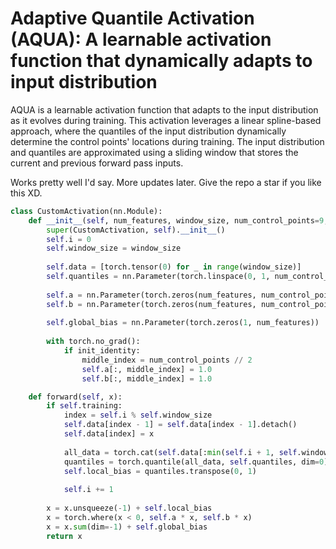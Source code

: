 # Adaptive Quantile Activation (AQUA): A learnable activation function that dynamically adapts to input distribution

AQUA is a learnable activation function that adapts to the input distribution as it evolves during training. This activation leverages a linear spline-based approach, where the quantiles of the input distribution dynamically determine the control points' locations during training. The input distribution and quantiles are approximated using a sliding window that stores the current and previous forward pass inputs.

Works pretty well I'd say. More updates later. Give the repo a star if you like this XD.

```python
class CustomActivation(nn.Module):
    def __init__(self, num_features, window_size, num_control_points=9, init_identity=True):
        super(CustomActivation, self).__init__()
        self.i = 0
        self.window_size = window_size
        
        self.data = [torch.tensor(0) for _ in range(window_size)]
        self.quantiles = nn.Parameter(torch.linspace(0, 1, num_control_points + 2)[1:-1], requires_grad=False)
        
        self.a = nn.Parameter(torch.zeros(num_features, num_control_points))
        self.b = nn.Parameter(torch.zeros(num_features, num_control_points))
        
        self.global_bias = nn.Parameter(torch.zeros(1, num_features))
                
        with torch.no_grad():
            if init_identity:
                middle_index = num_control_points // 2
                self.a[:, middle_index] = 1.0
                self.b[:, middle_index] = 1.0

    def forward(self, x):
        if self.training:
            index = self.i % self.window_size
            self.data[index - 1] = self.data[index - 1].detach()            
            self.data[index] = x
            
            all_data = torch.cat(self.data[:min(self.i + 1, self.window_size)], dim=0)
            quantiles = torch.quantile(all_data, self.quantiles, dim=0)
            self.local_bias = quantiles.transpose(0, 1)
            
            self.i += 1
                
        x = x.unsqueeze(-1) + self.local_bias
        x = torch.where(x < 0, self.a * x, self.b * x)
        x = x.sum(dim=-1) + self.global_bias            
        return x
```
